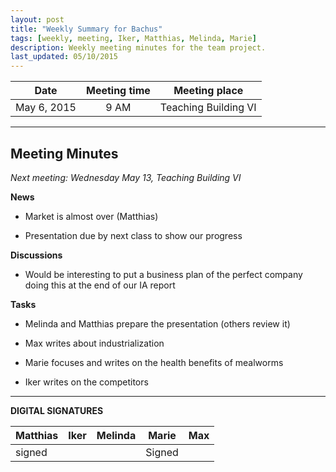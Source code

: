 ```yaml
---
layout: post
title: "Weekly Summary for Bachus"
tags: [weekly, meeting, Iker, Matthias, Melinda, Marie]
description: Weekly meeting minutes for the team project.
last_updated: 05/10/2015
---
```


|**Date** |**Meeting time**|**Meeting place**
| ------------- |:----------------:|:-------:
|May 6, 2015| 9 AM | Teaching Building VI

----------


Meeting Minutes
------
*Next meeting:  Wednesday May 13, Teaching Building VI*

**News**
* Market is almost over (Matthias)

* Presentation due by next class to show our progress


**Discussions**
* Would be interesting to put a business plan of the perfect company doing this at the end of our IA report
	

**Tasks**

* Melinda and Matthias prepare the presentation (others review it)

* Max writes about industrialization

* Marie focuses and writes on the health benefits of mealworms

* Iker writes on the competitors


----------

**DIGITAL SIGNATURES**

|**Matthias** |**Iker**|**Melinda**|**Marie**|**Max**|
|----------------|----------------|----------------|----------------|----------------|
| signed| | |Signed| |
